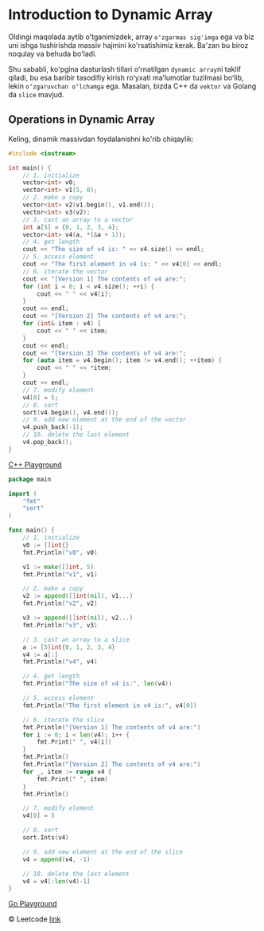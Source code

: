 # Introduction to Dynamic Array

Oldingi maqolada aytib o'tganimizdek, array `o'zgarmas sig'imga` ega va biz uni ishga tushirishda massiv hajmini ko'rsatishimiz kerak. Ba'zan bu biroz noqulay va behuda bo'ladi.

Shu sababli, koʻpgina dasturlash tillari oʻrnatilgan `dynamic array`ni taklif qiladi, bu esa baribir tasodifiy kirish roʻyxati maʼlumotlar tuzilmasi boʻlib, lekin `oʻzgaruvchan oʻlchamga` ega. Masalan, bizda C++ da `vektor` va Golang da `slice` mavjud.

## Operations in Dynamic Array

Keling, dinamik massivdan foydalanishni ko'rib chiqaylik:

```cpp
#include <iostream>

int main() {
    // 1. initialize
    vector<int> v0;
    vector<int> v1(5, 0);
    // 2. make a copy
    vector<int> v2(v1.begin(), v1.end());
    vector<int> v3(v2);
    // 3. cast an array to a vector
    int a[5] = {0, 1, 2, 3, 4};
    vector<int> v4(a, *(&a + 1));
    // 4. get length
    cout << "The size of v4 is: " << v4.size() << endl;
    // 5. access element
    cout << "The first element in v4 is: " << v4[0] << endl;
    // 6. iterate the vector
    cout << "[Version 1] The contents of v4 are:";
    for (int i = 0; i < v4.size(); ++i) {
        cout << " " << v4[i];
    }
    cout << endl;
    cout << "[Version 2] The contents of v4 are:";
    for (int& item : v4) {
        cout << " " << item;
    }
    cout << endl;
    cout << "[Version 3] The contents of v4 are:";
    for (auto item = v4.begin(); item != v4.end(); ++item) {
        cout << " " << *item;
    }
    cout << endl;
    // 7. modify element
    v4[0] = 5;
    // 8. sort
    sort(v4.begin(), v4.end());
    // 9. add new element at the end of the vector
    v4.push_back(-1);
    // 10. delete the last element
    v4.pop_back();
}
```

[C++ Playground](https://leetcode.com/playground/4Rk4iKhu)

```go
package main

import (
	"fmt"
	"sort"
)

func main() {
	// 1. initialize
	v0 := []int{}
	fmt.Println("v0", v0)

	v1 := make([]int, 5)
	fmt.Println("v1", v1)

	// 2. make a copy
	v2 := append([]int(nil), v1...)
	fmt.Println("v2", v2)

	v3 := append([]int(nil), v2...)
	fmt.Println("v3", v3)

	// 3. cast an array to a slice
	a := [5]int{0, 1, 2, 3, 4}
	v4 := a[:]
	fmt.Println("v4", v4)

	// 4. get length
	fmt.Println("The size of v4 is:", len(v4))

	// 5. access element
	fmt.Println("The first element in v4 is:", v4[0])

	// 6. iterate the slice
	fmt.Println("[Version 1] The contents of v4 are:")
	for i := 0; i < len(v4); i++ {
		fmt.Print(" ", v4[i])
	}
	fmt.Println()
	fmt.Println("[Version 2] The contents of v4 are:")
	for _, item := range v4 {
		fmt.Print(" ", item)
	}
	fmt.Println()

	// 7. modify element
	v4[0] = 5

	// 8. sort
	sort.Ints(v4)

	// 9. add new element at the end of the slice
	v4 = append(v4, -1)

	// 10. delete the last element
	v4 = v4[:len(v4)-1]
}
```
[Go Playground](https://go.dev/play/p/3n1VlWy7ZOa)

© Leetcode [link](https://leetcode.com/explore/learn/card/array-and-string/201/introduction-to-array/1146/)
